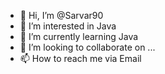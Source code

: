 - 👋 Hi, I’m @Sarvar90
- 👀 I’m interested in Java
- 🌱 I’m currently learning Java
- 💞️ I’m looking to collaborate on ...
- 📫 How to reach me via Email

<!---
Sarvar90/Sarvar90 is a ✨ special ✨ repository because its `README.md` (this file) appears on your GitHub profile.
You can click the Preview link to take a look at your changes.
--->
